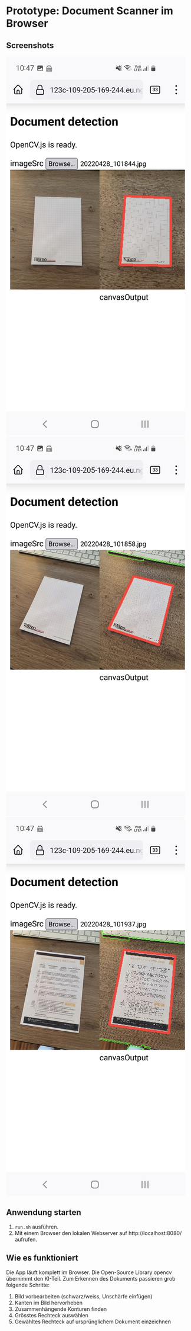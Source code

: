 # Prototype: Document Scanner im Browser

## Screenshots

![Screenshot 1](docs/screenshot1.jpg)
![Screenshot 2](docs/screenshot2.jpg)
![Screenshot 3](docs/screenshot3.jpg)

## Anwendung starten

1. `run.sh` ausführen.
2. Mit einem Browser den lokalen Webserver auf http://localhost:8080/ aufrufen.

## Wie es funktioniert

Die App läuft komplett im Browser.
Die Open-Source Library opencv übernimmt den KI-Teil.
Zum Erkennen des Dokuments passieren grob folgende Schritte:

1. Bild vorbearbeiten (schwarz/weiss, Unschärfe einfügen)
2. Kanten im Bild hervorheben
3. Zusammenhängende Konturen finden
4. Grösstes Rechteck auswählen
5. Gewähltes Rechteck auf ursprünglichem Dokument einzeichnen